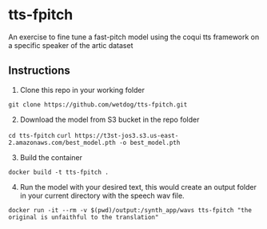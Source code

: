 # tts-fpitch
An exercise to fine tune a fast-pitch model using the coqui tts framework on a specific speaker of the artic dataset

## Instructions

1. Clone this repo in your working folder

`git clone https://github.com/wetdog/tts-fpitch.git`

2. Download the model from S3 bucket in the repo folder

`cd tts-fpitch`
`curl https://t3st-jos3.s3.us-east-2.amazonaws.com/best_model.pth -o best_model.pth`

3. Build the container 

`docker build -t tts-fpitch .`

4. Run the model with your desired text, this would create an output folder in your current directory with the speech wav file. 

`docker run -it --rm -v $(pwd)/output:/synth_app/wavs tts-fpitch "the original is unfaithful to the translation"`
